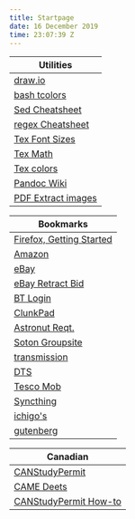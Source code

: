 ```yaml
---
title: Startpage
date: 16 December 2019
time: 23:07:39 Z
---
```


| Utilities |
| --- |
| [draw.io](https://www.draw.io/) |
| [bash tcolors](https://misc.flogisoft.com/bash/tip_colors_and_formatting) |
| [Sed Cheatsheet](https://edoras.sdsu.edu/doc/sed-oneliners.html) |
| [regex Cheatsheet](https://remram44.github.io/regex-cheatsheet/regex.html) |
| [Tex Font Sizes](http://www.sascha-frank.com/latex-font-size.html) |
| [Tex Math](http://web.ift.uib.no/Teori/KURS/WRK/TeX/symALL.html) |
| [Tex colors](https://unix.stackexchange.com/questions/124407/what-color-codes-can-i-use-in-my-ps1-prompt) |
| [Pandoc Wiki](https://pandoc.org/MANUAL.html) |
| [PDF Extract images](http://www.pdfaid.com/ExtractImages.aspx) |

| Bookmarks |
| --- |
| [Firefox, Getting Started](https://www.mozilla.org/en-GB/firefox/central/) |
| [Amazon](http://www.amazon.co.uk/) |
| [eBay](http://www.ebay.co.uk/) |
| [eBay Retract Bid](http://offer.ebay.com/ws/eBayISAPI.dll?RetractBidShow&guest=1) |
| [BT Login](https://www.bt.com/appsconsumeraccount/secure/securityhub.do?lm=pc&account_id=20832894&journey=pcqa) |
| [ClunkPad](https://forum.thinkpads.com/viewtopic.php?t=126860) |
| [Astronut Reqt.](http://www.nasa.gov/audience/forstudents/postsecondary/features/F_Astronaut_Requirements.html) |
| [Soton Groupsite](https://groupsite.soton.ac.uk/academic/fee-engineering-design-and-manufacturing-centre/Pages/Home.aspx) |
| [transmission](http://localhost:9091/transmission/web/#confirm) |
| [DTS](https://dtsanytime.co.uk/application.aspx#theory) |
| [Tesco Mob](https://www.tescomobile.com/help-and-support/pay-monthly/getting-started/understanding-sim-cards) |
| [Syncthing](http://127.0.0.1:8080/) |
| [ichigo's](https://ichigos.com/) |
| [gutenberg](http://www.gutenberg.org/) |

| Canadian |
| --- |
| [CANStudyPermit](https://onlineservices-servicesenligne.cic.gc.ca/eapp/documentsToSubmit) |
| [CAME Deets](https://wwwapps.tc.gc.ca/saf-sec-sur/2/came-meac/d.aspx?lang=eng&c=Hampshire&p=&x=&aid=348123&id=400452&s=1&l=826) |
| [CANStudyPermit How-to](https://www.canada.ca/en/immigration-refugees-citizenship/services/application/account.html) |
